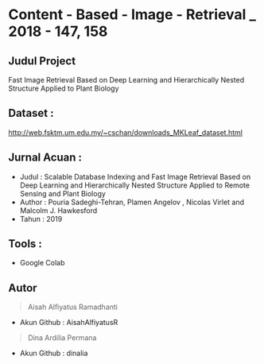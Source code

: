 # Content - Based - Image - Retrieval _ 2018 - 147, 158

## Judul Project
Fast Image Retrieval Based on Deep Learning and Hierarchically Nested Structure Applied to Plant Biology

## Dataset : 
http://web.fsktm.um.edu.my/~cschan/downloads_MKLeaf_dataset.html

## Jurnal Acuan :
- Judul   : Scalable Database Indexing and Fast Image Retrieval Based on Deep Learning and Hierarchically Nested Structure Applied to Remote Sensing and Plant Biology
- Author  : Pouria Sadeghi-Tehran, Plamen Angelov , Nicolas Virlet and Malcolm J. Hawkesford
- Tahun   : 2019

## Tools : 
- Google Colab

## Autor
> Aisah Alfiyatus Ramadhanti 
- Akun Github : AisahAlfiyatusR
> Dina Ardilia Permana
- Akun Github : dinalia

